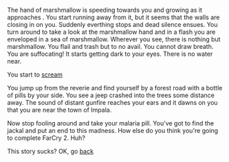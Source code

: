 The hand of marshmallow is speeding towards you and growing as it approaches
. You start running away from it, but it seems that the walls are closing
 in on you. Suddenly everthing stops and dead silence ensues. You turn
around to take a look at the marshmallow hand and in a flash you are 
enveloped in a sea of marshmallow. Wherever you see, there is nothing but 
marshmallow. You flail and trash but to no avail. You cannot draw breath. 
You are suffocating! It starts getting dark to your eyes. 
There is no water near.

You start to [scream](scream/scream.md)

You jump up from the reverie and find yourself by a forest road with a 
bottle of pills by your side. You see a jeep crashed into the trees some 
distance away. The sound of distant gunfire reaches your ears and it dawns
on you that you are near the town of Impala.

Now stop fooling around and take your malaria pill. You've got to find the
jackal and put an end to this madness. How else do you think you're
going to complete FarCry 2. Huh?

This story sucks? OK, go [back](../marshmallow.md)
